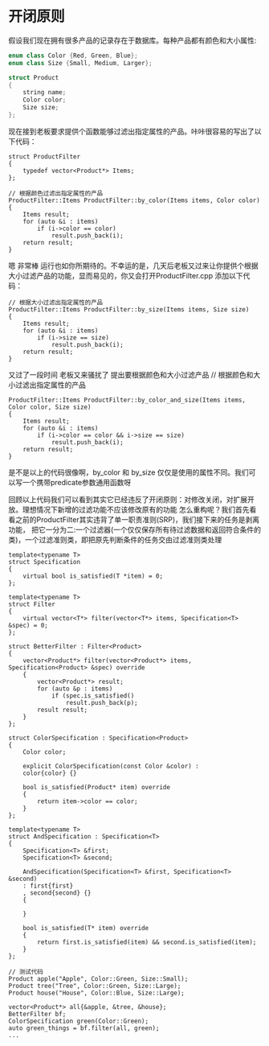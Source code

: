# 开闭原则
假设我们现在拥有很多产品的记录存在于数据库。每种产品都有颜色和大小属性:
``` c++
enum class Color {Red, Green, Blue};
enum class Size {Small, Medium, Larger};

struct Product
{
	string name;
	Color color;
	Size size;
};
```

现在接到老板要求提供个函数能够过滤出指定属性的产品。咔咔很容易的写出了以下代码：
```
struct ProductFilter
{
	typedef vector<Product*> Items;
};

// 根据颜色过滤出指定属性的产品
ProductFilter::Items ProductFilter::by_color(Items items, Color color)
{
	Items result;
	for (auto &i : items)
		if (i->color == color)
			result.push_back(i);
	return result;
}
```

嗯 非常棒 运行也如你所期待的。不幸运的是，几天后老板又过来让你提供个根据大小过滤产品的功能，显而易见的，你又会打开ProductFilter.cpp 添加以下代码：
```
// 根据大小过滤出指定属性的产品
ProductFilter::Items ProductFilter::by_size(Items items, Size size)
{
	Items result;
	for (auto &i : items)
		if (i->size == size)
			result.push_back(i);
	return result;
}
```

又过了一段时间 老板又来骚扰了 提出要根据颜色和大小过滤产品
// 根据颜色和大小过滤出指定属性的产品
```
ProductFilter::Items ProductFilter::by_color_and_size(Items items, Color color, Size size)
{
	Items result;
	for (auto &i : items)
		if (i->color == color && i->size == size)
			result.push_back(i);
	return result;
}
```

是不是以上的代码很像啊，by_color 和 by_size 仅仅是使用的属性不同。我们可以写一个携带predicate参数通用函数呀

回顾以上代码我们可以看到其实它已经违反了开闭原则：对修改关闭，对扩展开放。理想情况下新增的过滤功能不应该修改原有的功能
怎么重构呢？我们首先看看之前的ProductFilter其实违背了单一职责准则(SRP)，我们接下来的任务是剥离功能，
把它一分为二:一个过滤器(一个仅仅保存所有待过滤数据和返回符合条件的类)，一个过滤准则类，即把原先判断条件的任务交由过滤准则类处理
```
template<typename T>
struct Specification
{
	virtual bool is_satisfied(T *item) = 0;
};
```

```
template<typename T>
struct Filter
{
	virtual vector<T*> filter(vector<T*> items, Specification<T> &spec) = 0;
};

struct BetterFilter : Filter<Product>
{
	vector<Product*> filter(vector<Product*> items, Specification<Product> &spec) override
	{
		vector<Product*> result;
		for (auto &p : items)
			if (spec.is_satisfied()
				result.push_back(p);
		result result;
	}
};

struct ColorSpecification : Specification<Product>
{
	Color color;
	
	explicit ColorSpecification(const Color &color) :
	color{color} {}
	
	bool is_satisfied(Product* item) override
	{
		return item->color == color;
	}
};

template<typename T>
struct AndSpecification : Specification<T>
{
	Specification<T> &first;
	Specification<T> &second;
	
	AndSpecification(Specification<T> &first, Specification<T> &second)
	: first{first}
	, second{second} {}
	{
		
	}
	
	bool is_satisfied(T* item) override
	{
		return first.is_satisfied(item) && second.is_satisfied(item);
	}
};
```

```
// 测试代码
Product apple("Apple", Color::Green, Size::Small);
Product tree("Tree", Color::Green, Size::Large);
Product house("House", Color::Blue, Size::Large);

vector<Product*> all{&apple, &tree, &house};
BetterFilter bf;
ColorSpecification green(Color::Green);
auto green_things = bf.filter(all, green);
...
```
